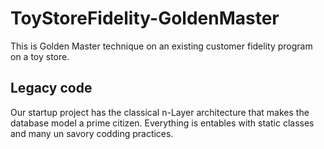 # ToyStoreFidelity-GoldenMaster

This is Golden Master technique on an existing customer fidelity program on a toy store.

## Legacy code

Our startup project has the classical n-Layer architecture that makes the database model a prime citizen.
Everything is entables with static classes and many un savory codding practices.
